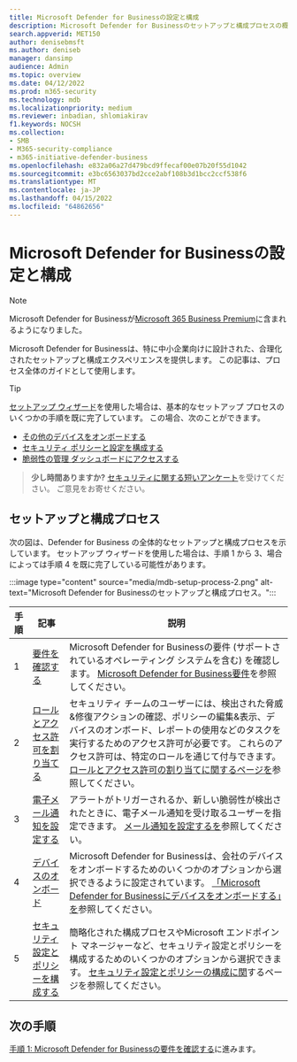 ```yaml
---
title: Microsoft Defender for Businessの設定と構成
description: Microsoft Defender for Businessのセットアップと構成プロセスの概要を確認する
search.appverid: MET150
author: denisebmsft
ms.author: deniseb
manager: dansimp
audience: Admin
ms.topic: overview
ms.date: 04/12/2022
ms.prod: m365-security
ms.technology: mdb
ms.localizationpriority: medium
ms.reviewer: inbadian, shlomiakirav
f1.keywords: NOCSH
ms.collection:
- SMB
- M365-security-compliance
- m365-initiative-defender-business
ms.openlocfilehash: e832a06a27d479bcd9ffecaf00e07b20f55d1042
ms.sourcegitcommit: e3bc6563037bd2cce2abf108b3d1bcc2ccf538f6
ms.translationtype: MT
ms.contentlocale: ja-JP
ms.lasthandoff: 04/15/2022
ms.locfileid: "64862656"
---
```

# <a name="set-up-and-configure-microsoft-defender-for-business"></a>Microsoft Defender for Businessの設定と構成

> [!NOTE]
> Microsoft Defender for Businessが[Microsoft 365 Business Premium](../../business-premium/index.md)に含まれるようになりました。 

Microsoft Defender for Businessは、特に中小企業向けに設計された、合理化されたセットアップと構成エクスペリエンスを提供します。 この記事は、プロセス全体のガイドとして使用します。

> [!TIP]
> [セットアップ ウィザード](mdb-use-wizard.md)を使用した場合は、基本的なセットアップ プロセスのいくつかの手順を既に完了しています。 この場合、次のことができます。
> - [その他のデバイスをオンボードする](mdb-onboard-devices.md)
> - [セキュリティ ポリシーと設定を構成する](mdb-configure-security-settings.md)
> - [脆弱性の管理 ダッシュボードにアクセスする](mdb-view-tvm-dashboard.md)

>
> **少し時間ありますか?**
> <a href="https://microsoft.qualtrics.com/jfe/form/SV_0JPjTPHGEWTQr4y" target="_blank">セキュリティに関する短いアンケート</a>を受けてください。 ご意見をお寄せください。
>

## <a name="the-setup-and-configuration-process"></a>セットアップと構成プロセス

次の図は、Defender for Business の全体的なセットアップと構成プロセスを示しています。 セットアップ ウィザードを使用した場合は、手順 1 から 3、場合によっては手順 4 を既に完了している可能性があります。 

:::image type="content" source="media/mdb-setup-process-2.png" alt-text="Microsoft Defender for Businessのセットアップと構成プロセス。":::

| 手順  | 記事 | 説明  |
|---------|---------|--------|
| 1 | [要件を確認する](mdb-requirements.md) | Microsoft Defender for Businessの要件 (サポートされているオペレーティング システムを含む) を確認します。 [Microsoft Defender for Business要件](mdb-requirements.md)を参照してください。 |
| 2 | [ロールとアクセス許可を割り当てる](mdb-roles-permissions.md)     | セキュリティ チームのユーザーには、検出された脅威&修復アクションの確認、ポリシーの編集&表示、デバイスのオンボード、レポートの使用などのタスクを実行するためのアクセス許可が必要です。 これらのアクセス許可は、特定のロールを通じて付与できます。 [ロールとアクセス許可の割り当てに関するページを](mdb-roles-permissions.md)参照してください。        |
| 3 | [電子メール通知を設定する](mdb-email-notifications.md) | アラートがトリガーされるか、新しい脆弱性が検出されたときに、電子メール通知を受け取るユーザーを指定できます。 [メール通知を設定するを](mdb-email-notifications.md)参照してください。| 
| 4 | [デバイスのオンボード](mdb-onboard-devices.md)     | Microsoft Defender for Businessは、会社のデバイスをオンボードするためのいくつかのオプションから選択できるように設定されています。 [「Microsoft Defender for Businessにデバイスをオンボードする」を](mdb-onboard-devices.md)参照してください。         |
| 5 | [セキュリティ設定とポリシーを構成する](mdb-configure-security-settings.md) | 簡略化された構成プロセスやMicrosoft エンドポイント マネージャーなど、セキュリティ設定とポリシーを構成するためのいくつかのオプションから選択できます。 [セキュリティ設定とポリシーの構成に関](mdb-configure-security-settings.md)するページを参照してください。 |

## <a name="next-steps"></a>次の手順

[手順 1: Microsoft Defender for Businessの要件を確認する](mdb-requirements.md)に進みます。
